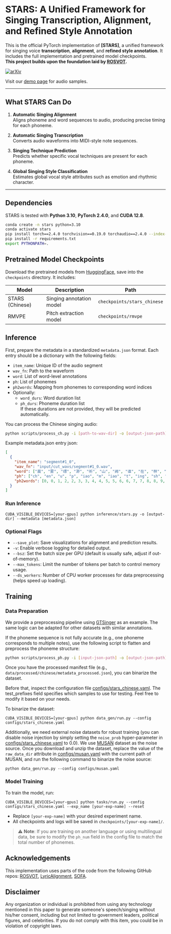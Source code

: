 # STARS: A Unified Framework for Singing Transcription, Alignment, and Refined Style Annotation

This is the official PyTorch implementation of **[STARS]**, a unified framework for singing voice **transcription**, **alignment**, and **refined style annotation**. It includes the full implementation and pretrained model checkpoints.  
**This project builds upon the foundation laid by [ROSVOT](https://github.com/RickyL-2000/ROSVOT).**

[![arXiv](https://img.shields.io/badge/arXiv-Paper-<COLOR>.svg)](https://arxiv.org/abs/2507.06670)

Visit our [demo page](https://gwx314.github.io/stars-demo/) for audio samples.

---

## What STARS Can Do

1. **Automatic Singing Alignment**  
   Aligns phoneme and word sequences to audio, producing precise timing for each phoneme.

2. **Automatic Singing Transcription**  
   Converts audio waveforms into MIDI-style note sequences.

3. **Singing Technique Prediction**  
   Predicts whether specific vocal techniques are present for each phoneme.

4. **Global Singing Style Classification**  
   Estimates global vocal style attributes such as emotion and rhythmic character.

---

## Dependencies

STARS is tested with **Python 3.10**, **PyTorch 2.4.0**, and **CUDA 12.8**.

```bash
conda create -n stars python=3.10
conda activate stars
pip install torch==2.4.0 torchvision==0.19.0 torchaudio==2.4.0 --index-url https://download.pytorch.org/whl/cu124
pip install -r requirements.txt
export PYTHONPATH=.
```

## Pretrained Model Checkpoints

Download the pretrained models from [HuggingFace](https://huggingface.co/verstar/STARS), save into the `checkpoints` directory. It includes:

| Model             | Description               | Path                          |
|------------------|---------------------------|-------------------------------|
| STARS (Chinese)  | Singing annotation model  | `checkpoints/stars_chinese`  |
| RMVPE             | Pitch extraction model    | `checkpoints/rmvpe`          |


## Inference

First, prepare the metadata in a standardized `metadata.json` format. Each entry should be a dictionary with the following fields:

- `item_name`: Unique ID of the audio segment  
- `wav_fn`: Path to the waveform  
- `word`: List of word-level annotations  
- `ph`: List of phonemes  
- `ph2words`: Mapping from phonemes to corresponding word indices  
- Optionally:  
  - `word_durs`: Word duration list  
  - `ph_durs`: Phoneme duration list  
  If these durations are not provided, they will be predicted automatically.

You can process the Chinese singing audio:
```bash
python scripts/process_ch.py -i [path-to-wav-dir] -o [output-json-path]
```

Example metadata.json entry json:
```json
[
  {
    "item_name": "segment#1_0",
    "wav_fn": "input/cut_wavs/segment#1_0.wav",
    "word": ["晨", "雾", "缥", "渺", "听", "山", "阙", "谁", "在", "林", "间", "如", "泼", "墨", "画", "面"],
    "ph": ["ch", "en", "u", "p", "iao", "m", "iao", "t", "ing", "sh", "an", "q", "ve", "sh", "uei", "z", "ai", "l", "in", "j", "ian", "r", "u", "p", "o", "m", "o", "h", "ua", "m", "ian"],
    "ph2words": [0, 0, 1, 2, 2, 3, 3, 4, 4, 5, 5, 6, 6, 7, 7, 8, 8, 9, 9, 10, 10, 11, 11, 12, 12, 13, 13, 14, 14, 15, 15]
  }
]
```

### Run Inference

```shell
CUDA_VISIBLE_DEVICES=[your-gpus] python inference/stars.py -o [output-dir] --metadata [metadata.json]
```
### Optional Flags
- `--save_plot`: Save visualizations for alignment and prediction results.
- `-v`: Enable verbose logging for detailed output.
- `--bsz`: Set the batch size per GPU (default is usually safe, adjust if out-of-memory).
- `--max_tokens`: Limit the number of tokens per batch to control memory usage.
- `--ds_workers`: Number of CPU worker processes for data preprocessing (helps speed up loading).

## Training

### Data Preparation

We provide a preprocessing pipeline using [GTSinger](https://github.com/AaronZ345/GTSinger) as an example. The same logic can be adapted for other datasets with similar annotations.

If the phoneme sequence is not fully accurate (e.g., one phoneme corresponds to multiple notes), use the following script to flatten and preprocess the phoneme structure:

```bash
python scripts/process_ph.py -i [input-json-path] -o [output-json-path]
```

Once you have the processed manifest file (e.g., `data/processed/chinese/metadata_processed.json`), you can binarize the dataset.

Before that, inspect the configuration file [configs/stars_chinese.yaml](configs/stars_chinese.yaml). The test_prefixes field specifies which samples to use for testing. Feel free to modify it based on your needs.

To binarize the dataset:

```shell
CUDA_VISIBLE_DEVICES=[your-gpus] python data_gen/run.py --config configs/stars_chinese.yaml
```

Additionally, we need external noise datasets for robust training (you can disable noise injection by simply setting the `noise_prob` hyper-parameter in [configs/stars_chinese.yaml](configs/stars_chinese.yaml) to 0.0). We use [MUSAN](https://www.openslr.org/17/) dataset as the noise source. Once you download and unzip the dataset, replace the value of the `raw_data_dir` attribute in [configs/musan.yaml](configs/musan.yaml) with the current path of MUSAN, and run the following command to binarize the noise source:

```shell
python data_gen/run.py --config configs/musan.yaml
```

### Model Training

To train the model, run:

```shell
CUDA_VISIBLE_DEVICES=[your-gpus] python tasks/run.py --config configs/stars_chinese.yaml --exp_name [your-exp-name] --reset
```
- Replace `[your-exp-name]` with your desired experiment name.
- All checkpoints and logs will be saved in `checkpoints/[your-exp-name]/`.

> ⚠️ **Note**: If you are training on another language or using multilingual data, be sure to modify the `ph_num` field in the config file to match the total number of phonemes.


## Acknowledgements

This implementation uses parts of the code from the following GitHub repos:
[ROSVOT](https://github.com/RickyL-2000/ROSVOT),
[LyricAlignment](https://github.com/navi0105/LyricAlignment),
[SOFA](https://github.com/qiuqiao/SOFA).

<!-- ## Citation

If you find this code useful in your research, please cite our work:

```bibtex
@misc{}
``` -->

## Disclaimer ##
Any organization or individual is prohibited from using any technology mentioned in this paper to generate someone's speech/singing without his/her consent, including but not limited to government leaders, political figures, and celebrities. If you do not comply with this item, you could be in violation of copyright laws.